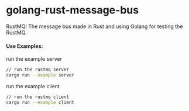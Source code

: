 # golang-rust-message-bus

RustMQ! The message bus made in Rust and using Golang for testing the RustMQ.

#### Use Examples:

run the example server

```bash
// run the rustmq server 
cargo run --example server
```

run the example client

```bash
// run the rustmq client
cargo run --example client
```
